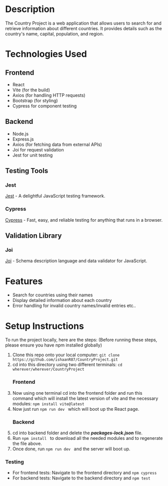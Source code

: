 # Description

The Country Project is a web application that allows users to search for and retrieve information about different countries. It provides details such as the country's name, capital, population, and region.

# Technologies Used

## Frontend

- React
- Vite (for the build)
- Axios (for handling HTTP requests)
- Bootstrap (for styling)
- Cypress for component testing

## Backend

- Node.js
- Express.js
- Axios (for fetching data from external APIs)
- Joi for request validation
- Jest for unit testing

## Testing Tools

### Jest

[Jest](https://jestjs.io/) - A delightful JavaScript testing framework.

### Cypress

[Cypress](https://www.cypress.io/) - Fast, easy, and reliable testing for anything that runs in a browser.

## Validation Library

### Joi

[Joi](https://github.com/sideway/joi) - Schema description language and data validator for JavaScript.

# Features

- Search for countries using their names
- Display detailed information about each country
- Error handling for invalid country names/invalid entries etc..

# Setup Instructions

To run the project locally, here are the steps:
<bold>(Before running these steps, please ensure you have npm installed globally)</bold>

1. Clone this repo onto your local computer: `git clone https://github.com/ishaanR87/CountryProject.git `
2. cd into this directory using two different terminals: `cd wherever/wherever/CountryProject`
   ### Frontend
3. Now using one terminal cd into the frontend folder and run this command which will install the latest version of vite and the necessary modules: `npm install vite@latest `
4. Now just run `npm run dev ` which will boot up the React page.
   ### Backend
5. cd into backend folder and delete the **_packages-lock.json_** file.
6. Run `npm install ` to download all the needed modules and to regenerate the file above.
7. Once done, run `npm run dev ` and the server will boot up.

### Testing

- For frontend tests: Navigate to the frontend directory and `npm cypress `
- For backend tests: Navigate to the backend directory and `npm test `
